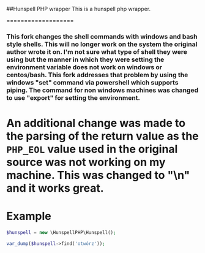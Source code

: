 ##Hunspell PHP wrapper
This is a hunspell php wrapper.

===================
### This fork changes the shell commands with windows and bash style shells. This will no longer work on the system the original author wrote it on. I'm not sure what type of shell they were using but the manner in which they were setting the environment variable does not work on windows or centos/bash. This fork addresses that problem by using the windows "set" command via powershell which supports piping. The command for non windows machines was changed to use "export" for setting the environment.

An additional change was made to the parsing of the return value as the `PHP_EOL` value used in the original source was not working on my machine. This was changed to "\n" and it works great.
===================


Example
===================
```php
$hunspell = new \HunspellPHP\Hunspell();

var_dump($hunspell->find('otwórz'));
```
